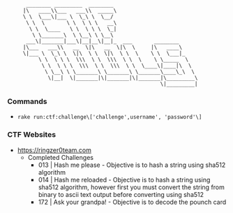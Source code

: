           ________ _________  ________
         |\   ____\\___   ___\\  _____\
         \ \  \___\|___ \  \_\ \  \__/
          \ \  \       \ \  \ \ \   __\
           \ \  \____   \ \  \ \ \  \_|
            \ \_______\  \ \__\ \ \__\
          ___\|_______|___\|__|__\|__|_  ___       ________
         |\___   ___\\   __  \|\   __  \|\  \     |\   ____\
         \|___ \  \_\ \  \|\  \ \  \|\  \ \  \    \ \  \___|_
              \ \  \ \ \  \\\  \ \  \\\  \ \  \    \ \_____  \
               \ \  \ \ \  \\\  \ \  \\\  \ \  \____\|____|\  \
                \ \__\ \ \_______\ \_______\ \_______\____\_\  \
                 \|__|  \|_______|\|_______|\|_______|\_________\
                                                     \|_________|


### Commands
* ```rake run:ctf:challenge\['challenge',username', 'password'\]```

### CTF Websites
* https://ringzer0team.com
  * Completed Challenges
    * 013 | Hash me please - Objective is to hash a string using sha512 algorithm
    * 014 | Hash me reloaded - Objective is to hash a string using sha512 algorithm, however first you must convert the string from binary to ascii text output before converting using sha512
    * 172 | Ask your grandpa! - Objective is to decode the pounch card
